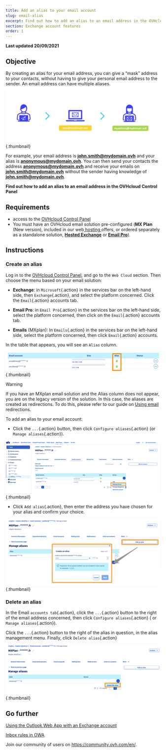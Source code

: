 ```yaml
---
title: Add an alias to your email account
slug: email-alias
excerpt: Find out how to add an alias to an email address in the OVHcloud Control Panel
section: Exchange account features
order: 1
---
```


**Last updated 20/09/2021**

## Objective

By creating an alias for your email address, you can give a “mask” address to your contacts, without having to give your personal email address to the sender. An email address can have multiple aliases.

![emails](images/email-alias01.png){.thumbnail}

For example, your email address is **john.smith@mydomain.ovh** and your alias is **anonymous@mydomain.ovh**. You can then send your contacts the address **anonymous@mydomain.ovh** and receive your emails on **john.smith@mydomain.ovh** without the sender having knowledge of **john.smith@mydomain.ovh**.

**Find out how to add an alias to an email address in the OVHcloud Control Panel**

## Requirements

- access to the [OVHcloud Control Panel](https://www.ovh.com/auth/?action=gotomanager&from=https://www.ovh.co.uk/&ovhSubsidiary=GB)
- You must have an OVHcloud email solution pre-configured (**MX Plan** (New version), included in our web[ hosting ](https://www.ovh.com/fr/hebergement-web/)offers, or ordered separately as a standalone solution, [**Hosted Exchange**](https://www.ovh.co.uk/emails/hosted-exchange/) or [**Email Pro**](https://www.ovh.co.uk/emails/email-pro/)).

## Instructions

### Create an alias

Log in to the [OVHcloud Control Panel](https://www.ovh.com/auth/?action=gotomanager&from=https://www.ovh.co.uk/&ovhSubsidiary=GB), and go to the `Web Cloud` section. Then choose the menu based on your email solution:

- **Exchange**: in `Microsoft`{.action} in the services bar on the left-hand side, then `Exchange`{.action}, and select the platform concerned. Click the `Email`{.action} accounts tab.

- **Email Pro**: in `Email Pro`{.action} in the services bar on the left-hand side, select the platform concerned, then click on the `Email`{.action} accounts tab.

- **Emails** (MXplan): In `Emails`{.action} in the services bar on the left-hand side, select the platform concerned, then click `Email`{.action} accounts.

In the table that appears, you will see an `Alias` column.

![emails](images/email-alias012.png){.thumbnail}

> [!warning]
>
> If you have an MXplan email solution and the Alias column does not appear, you are on the legacy version of the solution. In this case, the aliases are created as redirections. To do this, please refer to our guide on [Using email](https://docs.ovh.com/gb/en/emails/email-redirection-guide/#mx-plan-legacy-version) redirections.
>

To add an alias to your email account:

- Click the `...`{.action} button, then click `Configure aliases`{.action} (or `Manage aliases`{.action}).

![emails](images/email-alias02.png){.thumbnail}

- Click `Add alias`{.action}, then enter the address you have chosen for your alias and confirm your choice.

![emails](images/email-alias03.png){.thumbnail}

### Delete an alias

In the Email `accounts tab`{.action}, click the `...`{.action} button to the right of the email address concerned, then click `Configure aliases`{.action} ( or `Manage aliases`{.action}).

Click the `...`{.action} button to the right of the alias in question, in the alias management menu. Finally, click `Delete alias`{.action}

![emails](images/email-alias04.png){.thumbnail}

## Go further

[Using the Outlook Web App with an Exchange account](https://docs.ovh.com/gb/en/microsoft-collaborative-solutions/exchange_2016_outlook_web_app_user_guide/)

[Inbox rules in OWA](https://docs.ovh.com/gb/en/microsoft-collaborative-solutions/creating-inbox-rules-in-owa/)

Join our community of users on <https://community.ovh.com/en/>.
